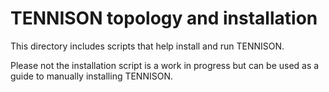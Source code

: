 # TENNISON topology and installation

This directory includes scripts that help install and run TENNISON.

Please not the installation script is a work in progress but can be used as a guide to manually installing TENNISON.
